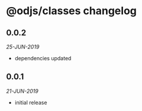 # @odjs/classes changelog

## 0.0.2
*25-JUN-2019*

* dependencies updated

## 0.0.1
*21-JUN-2019*

* initial release

